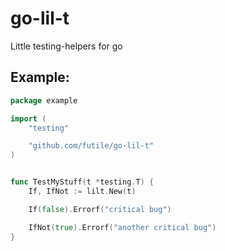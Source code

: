 go-lil-t
========

Little testing-helpers for go

Example:
---------

```go
package example

import (
	"testing"

	"github.com/futile/go-lil-t"
)


func TestMyStuff(t *testing.T) {
    If, IfNot := lilt.New(t)

    If(false).Errorf("critical bug")

    IfNot(true).Errorf("another critical bug")
}
```
